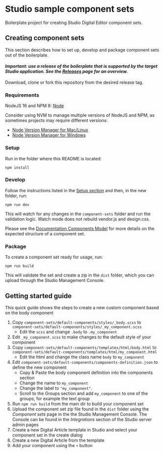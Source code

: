 # Studio sample component sets

Boilerplate project for creating Studio Digital Editor component sets.

## Creating component sets

This section describes how to set up, develop and package component sets out of the boilerplate.

#### _Important: use a release of the boilerplate that is supported by the target Studio application. See the [Releases](/../../releases) page for an overview._

Download, clone or fork this repository from the desired release tag.

### Requirements

NodeJS 16 and NPM 8: [Node](https://nodejs.org/en/)

Consider using NVM to manage multiple versions of NodeJS and NPM, as sometimes projects may require different versions:

-   [Node Version Manager for Mac/Linux](https://github.com/nvm-sh/nvm)
-   [Node Version Manager for Windows](https://github.com/coreybutler/nvm-windows)

### Setup

Run in the folder where this README is located:

```console
npm install
```

### Develop

Follow the instructions listed in the [Setup section](#setup) and then, in the new folder, run:

```console
npm run dev
```

This will watch for any changes in the `component-sets` folder and run the validation logic. Watch mode does not rebuild vendor.js and design.css.

Please see the [Documentation Components Model](docs/OVERVIEW.md) for more details on the expected structure of a component set.

### Package

To create a component set ready for usage, run:

```console
npm run build
```

This will validate the set and create a zip in the `dist` folder, which you can upload through the Studio Management Console.

## Getting started guide

This quick guide shows the steps to create a new custom component based on the body component

1. Copy `component-sets/default-components/styles/_body.scss` to `component-sets/default-components/styles/_my_component.scss`
    - Edit the `scss` and change `.body` to `.my_component`
1. Edit `_my_component.scss` to make changes to the default style of your component
1. Copy `component-sets/default-components/templates/html/body.html` to `component-sets/default-components/templates/html/my_component.html`
    - Edit the html and change the class name `body` to `my_component`
1. Edit `component-sets/default-components/components-definition.json` to define the new component
    - Copy & Paste the body component definition into the components section
    - Change the name to `my_component`
    - Change the label to `"my_component"`.
    - Scroll to the Groups section and add `my_component` to one of the groups, for example the text group
1. Run `npm run build` from the main dir to build your component set
1. Upload the component set zip file found in the `dist` folder using the _Component sets_ page in the the Studio Management Console. The Console can be found in the _Integrations_ section of the Studio server admin pages
1. Create a new Digital Article template in Studio and select your component set in the create dialog
1. Create a new Digital Article from the template
1. Add your component using the `+` button
